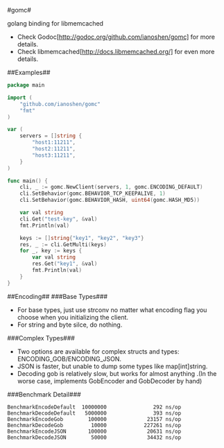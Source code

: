 #gomc#

golang binding for libmemcached

- Check Godoc[http://godoc.org/github.com/ianoshen/gomc] for more details.
- Check libmemcached[http://docs.libmemcached.org/] for even more details. 

##Examples##

```go
package main

import (
    "github.com/ianoshen/gomc"
    "fmt"
)

var (
    servers = []string {
        "host1:11211",
        "host2:11211",
        "host3:11211",
    }
)

func main() {
    cli, _ := gomc.NewClient(servers, 1, gomc.ENCODING_DEFAULT)
    cli.SetBehavior(gomc.BEHAVIOR_TCP_KEEPALIVE, 1)
    cli.SetBehavior(gomc.BEHAVIOR_HASH, uint64(gomc.HASH_MD5))

    var val string
    cli.Get("test-key", &val)
    fmt.Println(val)

    keys := []string{"key1", "key2", "key3"}
    res, _ := cli.GetMulti(keys)
    for _, key := keys {
        var val string
        res.Get("key1", &val)
        fmt.Println(val)
    }
}
```

##Encoding##
###Base Types###
- For base types, just use strconv no matter what encoding flag you choose when you initializing the client.
- For string and byte silce, do nothing.

###Complex Types###
- Two options are available for complex structs and types: ENCODING_GOB/ENCODING_JSON.
- JSON is faster, but unable to dump some types like map[int]string.
- Decoding gob is relatively slow, but works for almost anything .(In the worse case, implements GobEncoder and GobDecoder by hand)

###Benchmark Detail###
```
BenchmarkEncodeDefault  10000000               292 ns/op
BenchmarkDecodeDefault   5000000               393 ns/op
BenchmarkEncodeGob        100000             23157 ns/op
BenchmarkDecodeGob         10000            227261 ns/op
BenchmarkEncodeJSON       100000             20631 ns/op
BenchmarkDecodeJSON        50000             34432 ns/op
```
